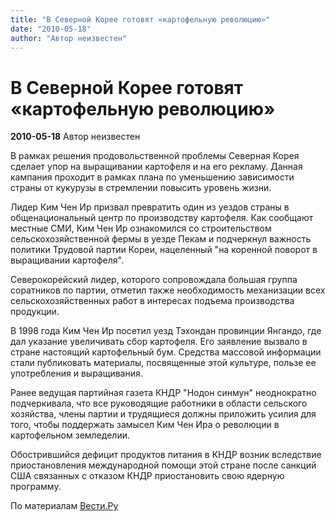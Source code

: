 ```yaml
---
title: "В Северной Корее готовят «картофельную революцию»"
date: "2010-05-18"
author: "Автор неизвестен"
---
```


# В Северной Корее готовят «картофельную революцию»

**2010-05-18** Автор неизвестен

В рамках решения продовольственной проблемы Северная Корея сделает упор на выращивании картофеля и на его рекламу. Данная кампания проходит в рамках плана по уменьшению зависимости страны от кукурузы в стремлении повысить уровень жизни.

Лидер Ким Чен Ир призвал превратить один из уездов страны в общенациональный центр по производству картофеля. Как сообщают местные СМИ, Ким Чен Ир ознакомился со строительством сельскохозяйственной фермы в уезде Пекам и подчеркнул важность политики Трудовой партии Кореи, нацеленный "на коренной поворот в выращивании картофеля".

Северокорейский лидер, которого сопровождала большая группа соратников по партии, отметил также необходимость механизации всех сельскохозяйственных работ в интересах подъема производства продукции.

В 1998 года Ким Чен Ир посетил уезд Тэхондан провинции Янгандо, где дал указание увеличивать сбор картофеля. Его заявление вызвало в стране настоящий картофельный бум. Средства массовой информации стали публиковать материалы, посвященные этой культуре, пользе ее употребления и выращивания.

Ранее ведущая партийная газета КНДР "Нодон синмун" неоднократно подчеркивала, что все руководящие работники в области сельского хозяйства, члены партии и трудящиеся должны приложить усилия для того, чтобы поддержать замысел Ким Чен Ира о революции в картофельном земледелии.

Обострившийся дефицит продуктов питания в КНДР возник вследствие приостановления международной помощи этой стране после санкций США связанных с отказом КНДР приостановить свою ядерную программу.

По материалам [Вести.Ру](http://www.vesti.ru/doc.html?id=360285)
